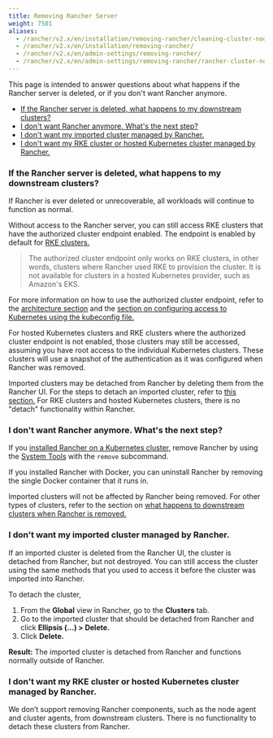 ```yaml
---
title: Removing Rancher Server
weight: 7501
aliases:
  - /rancher/v2.x/en/installation/removing-rancher/cleaning-cluster-nodes/
  - /rancher/v2.x/en/installation/removing-rancher/
  - /rancher/v2.x/en/admin-settings/removing-rancher/
  - /rancher/v2.x/en/admin-settings/removing-rancher/rancher-cluster-nodes/
---
```


This page is intended to answer questions about what happens if the Rancher server is deleted, or if you don't want Rancher anymore.

- [If the Rancher server is deleted, what happens to my downstream clusters?](#if-the-rancher-server-is-deleted-what-happens-to-my-downstream-clusters)
- [I don't want Rancher anymore. What's the next step?](#i-don-t-want-rancher-anymore-what-s-the-next-step)
- [I don't want my imported cluster managed by Rancher.](#i-don-t-want-my-imported-cluster-managed-by-rancher)
- [I don't want my RKE cluster or hosted Kubernetes cluster managed by Rancher.](#i-don-t-want-my-rke-cluster-or-hosted-kubernetes-cluster-managed-by-rancher)

### If the Rancher server is deleted, what happens to my downstream clusters?

If Rancher is ever deleted or unrecoverable, all workloads will continue to function as normal.

Without access to the Rancher server, you can still access RKE clusters that have the authorized cluster endpoint enabled. The endpoint is enabled by default for [RKE clusters.]({{<baseurl>}}/rancher/v2.x/en/cluster-provisioning/rke-clusters)

> The authorized cluster endpoint only works on RKE clusters, in other words, clusters where Rancher used RKE to provision the cluster. It is not available for clusters in a hosted Kubernetes provider, such as Amazon's EKS.

For more information on how to use the authorized cluster endpoint, refer to the [architecture section]({{<baseurl>}}/rancher/v2.x/en/overview/architecture/#4-authorized-cluster-endpoint) and the [section on configuring access to Kubernetes using the kubeconfig file.]({{<baseurl>}}/rancher/v2.x/en/cluster-admin/cluster-access/kubeconfig)

For hosted Kubernetes clusters and RKE clusters where the authorized cluster endpoint is not enabled, those clusters may still be accessed, assuming you have root access to the individual Kubernetes clusters. These clusters will use a snapshot of the authentication as it was configured when Rancher was removed.

Imported clusters may be detached from Rancher by deleting them from the Rancher UI. For the steps to detach an imported cluster, refer to [this section.](#i-don-t-want-my-imported-cluster-managed-by-rancher) For RKE clusters and hosted Kubernetes clusters, there is no "detach" functionality within Rancher. 

### I don't want Rancher anymore. What's the next step?

If you [installed Rancher on a Kubernetes cluster,]({{<baseurl>}}/rancher/v2.x/en/installation/k8s-install/) remove Rancher by using the [System Tools]({{<baseurl>}}/rancher/v2.x/en/system-tools/) with the `remove` subcommand.

If you installed Rancher with Docker, you can uninstall Rancher by removing the single Docker container that it runs in.

Imported clusters will not be affected by Rancher being removed. For other types of clusters, refer to the section on [what happens to downstream clusters when Rancher is removed.](#if-the-rancher-server-is-deleted-what-happens-to-my-downstream-clusters)

### I don't want my imported cluster managed by Rancher.

If an imported cluster is deleted from the Rancher UI, the cluster is detached from Rancher, but not destroyed. You can still access the cluster using the same methods that you used to access it before the cluster was imported into Rancher.

To detach the cluster,

1. From the **Global** view in Rancher, go to the **Clusters** tab.
2. Go to the imported cluster that should be detached from Rancher and click **Ellipsis (...) > Delete.**
3. Click **Delete.**

**Result:** The imported cluster is detached from Rancher and functions normally outside of Rancher.

### I don't want my RKE cluster or hosted Kubernetes cluster managed by Rancher.

We don’t support removing Rancher components, such as the node agent and cluster agents, from downstream clusters. There is no functionality to detach these clusters from Rancher.
